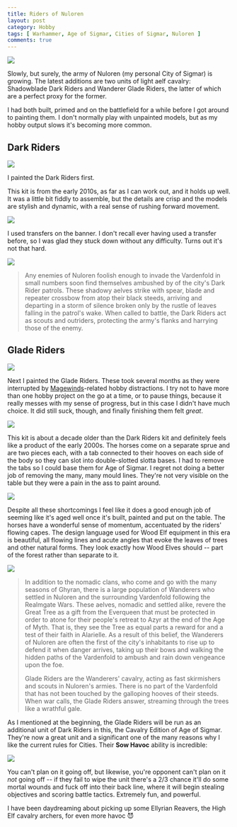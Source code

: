 ```yaml
---
title: Riders of Nuloren
layout: post
category: Hobby
tags: [ Warhammer, Age of Sigmar, Cities of Sigmar, Nuloren ]
comments: true
---
```


![](/images/2025/01/riders-of-nuloren/glade-rider.jpg)

Slowly, but surely, the army of Nuloren (my personal City of Sigmar) is growing. The latest additions are two units of light aelf cavalry: Shadowblade Dark Riders and Wanderer Glade Riders, the latter of which are a perfect proxy for the former.

<!--more-->

I had both built, primed and on the battlefield for a while before I got around to painting them. I don't normally play with unpainted models, but as my hobby output slows it's becoming more common.

## Dark Riders

![](/images/2025/01/riders-of-nuloren/dark-riders-left.jpg)

I painted the Dark Riders first.

This kit is from the early 2010s, as far as I can work out, and it holds up well. It was a little bit fiddly to assemble, but the details are crisp and the models are stylish and dynamic, with a real sense of rushing forward movement.

![](/images/2025/01/riders-of-nuloren/dark-riders-right.jpg)

I used transfers on the banner. I don't recall ever having used a transfer before, so I was glad they stuck down without any difficulty. Turns out it's not that hard.

![](/images/2025/01/riders-of-nuloren/dark-rider-banner.jpg)

> Any enemies of Nuloren foolish enough to invade the Vardenfold in small numbers soon find themselves ambushed by of the city's Dark Rider patrols. These shadowy aelves strike with spear, blade and repeater crossbow from atop their black steeds, arriving and departing in a storm of silence broken only by the rustle of leaves falling in the patrol's wake. When called to battle, the Dark Riders act as scouts and outriders, protecting the army's flanks and harrying those of the enemy.

## Glade Riders

![](/images/2025/01/riders-of-nuloren/glade-riders-front.jpg)

Next I painted the Glade Riders. These took several months as they were interrupted by [Magewinds](https://www.magewinds.com/)-related hobby distractions. I try not to have more than one hobby project on the go at a time, or to pause things, because it really messes with my sense of progress, but in this case I didn't have much choice. It did still suck, though, and finally finishing them felt *great*.

![](/images/2025/01/riders-of-nuloren/glade-riders-left.jpg)

This kit is about a decade older than the Dark Riders kit and definitely feels like a product of the early 2000s. The horses come on a separate sprue and are two pieces each, with a tab connected to their hooves on each side of the body so they can slot into double-slotted slotta bases. I had to remove the tabs so I could base them for Age of Sigmar. I regret not doing a better job of removing the many, many mould lines. They're not very visible on the table but they were a pain in the ass to paint around.

![](/images/2025/01/riders-of-nuloren/glade-riders-right.jpg)

Despite all these shortcomings I feel like it does a good enough job of seeming like it's aged well once it's built, painted and put on the table. The horses have a wonderful sense of momentum, accentuated by the riders' flowing capes. The design language used for Wood Elf equipment in this era is beautiful, all flowing lines and acute angles that evoke the leaves of trees and other natural forms. They look exactly how Wood Elves should -- part of the forest rather than separate to it.

![](/images/2025/01/riders-of-nuloren/glade-rider-banner.jpg)

> In addition to the nomadic clans, who come and go with the many seasons of Ghyran, there is a large population of Wanderers who settled in Nuloren and the surrounding Vardenfold following the Realmgate Wars. These aelves, nomadic and settled alike, revere the Great Tree as a gift from the Everqueen that must be protected in order to atone for their people's retreat to Azyr at the end of the Age of Myth. That is, they see the Tree as equal parts a reward for and a test of their faith in Alarielle. As a result of this belief, the Wanderers of Nuloren are often the first of the city's inhabitants to rise up to defend it when danger arrives, taking up their bows and walking the hidden paths of the Vardenfold to ambush and rain down vengeance upon the foe. 
>
> Glade Riders are the Wanderers' cavalry, acting as fast skirmishers and scouts in Nuloren's armies. There is no part of the Vardenfold that has not been touched by the galloping hooves of their steeds. When war calls, the Glade Riders answer, streaming through the trees like a wrathful gale.

As I mentioned at the beginning, the Glade Riders will be run as an additional unit of Dark Riders in this, the Cavalry Edition of Age of Sigmar. They're now a great unit and a significant one of the many reasons why I like the current rules for Cities. Their **Sow Havoc** ability is incredible:

![](/images/2025/01/riders-of-nuloren/sow-havoc.png)

You can't plan on it going off, but likewise, you're opponent can't plan on it *not* going off -- if they fail to wipe the unit there's a 2/3 chance it'll do some mortal wounds and fuck off into their back line, where it will begin stealing objectives and scoring battle tactics. Extremely fun, and powerful.

I have been daydreaming about picking up some Ellyrian Reavers, the High Elf cavalry archers, for even more havoc 😈